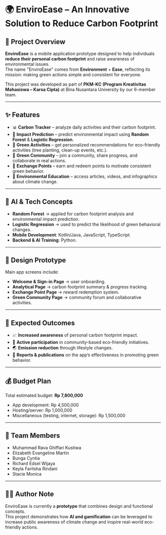 # 🌍 EnviroEase – An Innovative Solution to Reduce Carbon Footprint  

## 📌 Project Overview  
**EnviroEase** is a mobile application prototype designed to help individuals **reduce their personal carbon footprint** and raise awareness of environmental issues.  
The name "EnviroEase" comes from **Environment** + **Ease**, reflecting its mission: making green actions simple and consistent for everyone.  

This project was developed as part of **PKM-KC (Program Kreativitas Mahasiswa – Karsa Cipta)** at Bina Nusantara University by our 6-member team.  

---

## ✨ Features  
- 📊 **Carbon Tracker** – analyze daily activities and their carbon footprint.  
- 🔮 **Impact Prediction** – predict environmental impact using **Random Forest** & **Logistic Regression**.  
- 🌱 **Green Activities** – get personalized recommendations for eco-friendly activities (tree planting, clean-up events, etc.).  
- 🤝 **Green Community** – join a community, share progress, and collaborate in real actions.  
- 🎁 **Exchange Points** – earn and redeem points to motivate consistent green behavior.  
- 📢 **Environmental Education** – access articles, videos, and infographics about climate change.  

---

## 🧠 AI & Tech Concepts  
- **Random Forest** → applied for carbon footprint analysis and environmental impact prediction.  
- **Logistic Regression** → used to predict the likelihood of green behavioral changes.  
- **Mobile Development**: Kotlin/Java, JavaScript, TypeScript.  
- **Backend & AI Training**: Python.  

---

## 🎨 Design Prototype  
Main app screens include:  
- **Welcome & Sign-in Page** → user onboarding.  
- **Analytical Page** → carbon footprint summary & progress tracking.  
- **Exchange Point Page** → reward redemption system.  
- **Green Community Page** → community forum and collaborative activities.  

---

## 🚀 Expected Outcomes  
- 📈 **Increased awareness** of personal carbon footprint impact.  
- 👫 **Active participation** in community-based eco-friendly initiatives.  
- 🌏 **Emission reduction** through lifestyle changes.  
- 📑 **Reports & publications** on the app’s effectiveness in promoting green behavior.  

---

## 💰 Budget Plan  
Total estimated budget: **Rp 7,800,000**  
- App development: Rp 4,500,000  
- Hosting/server: Rp 1,000,000  
- Miscellaneous (testing, internet, storage): Rp 1,500,000  

---

## 👥 Team Members  
- Muhammad Rava Ghiffari Kustiwa  
- Elizabeth Evangeline Martin  
- Bunga Cyntia  
- Richard Edsel Wijaya  
- Keyla Faritsha Rindani  
- Stacie Monica  

---

## 👩‍💻 Author Note  
EnviroEase is currently a **prototype** that combines design and functional concepts.  
This project demonstrates how **AI and gamification** can be leveraged to increase public awareness of climate change and inspire real-world eco-friendly actions. 
